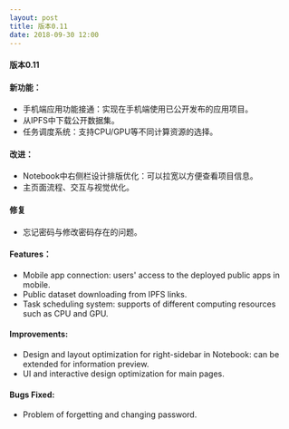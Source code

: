 ```yaml
---
layout: post
title: 版本0.11
date: 2018-09-30 12:00
---
```

#### 版本0.11
#### 新功能：
- 手机端应用功能接通：实现在手机端使用已公开发布的应用项目。
- 从IPFS中下载公开数据集。
- 任务调度系统：支持CPU/GPU等不同计算资源的选择。

#### 改进：
- Notebook中右侧栏设计排版优化：可以拉宽以方便查看项目信息。
- 主页面流程、交互与视觉优化。

#### 修复
- 忘记密码与修改密码存在的问题。

#### Features：
- Mobile app connection: users' access to the deployed public apps in mobile.
- Public dataset downloading from IPFS links.
- Task scheduling system: supports of different computing resources such as CPU and GPU.

#### Improvements:
- Design and layout optimization for right-sidebar in Notebook: can be extended for information preview. 
- UI and interactive design optimization for main pages.

#### Bugs Fixed:
- Problem of forgetting and changing password.
